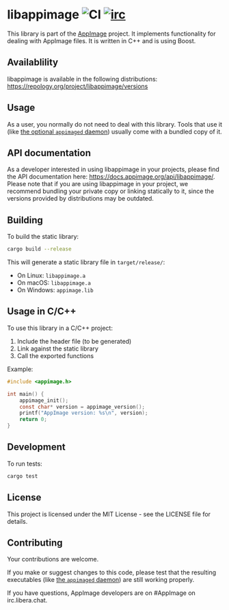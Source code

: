 # libappimage ![CI](https://github.com/AppImage/libappimage/workflows/CI/badge.svg) [![irc](https://img.shields.io/badge/IRC-%23AppImage%20on%20libera.chat-blue.svg)](https://web.libera.chat/#AppImage)

This library is part of the [AppImage](https://github.com/AppImage/appimagekit/) project. It implements functionality for dealing with AppImage files. It is written in C++ and is using Boost.

## Availablility

libappimage is available in the following distributions:
https://repology.org/project/libappimage/versions

## Usage

As a user, you normally do not need to deal with this library. Tools that use it (like [the optional `appimaged` daemon](https://github.com/AppImage/appimaged)) usually come with a bundled copy of it.

## API documentation

As a developer interested in using libappimage in your projects, please find the API documentation here:
https://docs.appimage.org/api/libappimage/. Please note that if you are using libappimage in your project, we recommend bundling your private copy or linking statically to it, since the versions provided by distributions may be outdated.

## Building

To build the static library:

```bash
cargo build --release
```

This will generate a static library file in `target/release/`:
- On Linux: `libappimage.a`
- On macOS: `libappimage.a`
- On Windows: `appimage.lib`

## Usage in C/C++

To use this library in a C/C++ project:

1. Include the header file (to be generated)
2. Link against the static library
3. Call the exported functions

Example:

```c
#include <appimage.h>

int main() {
    appimage_init();
    const char* version = appimage_version();
    printf("AppImage version: %s\n", version);
    return 0;
}
```

## Development

To run tests:

```bash
cargo test
```

## License

This project is licensed under the MIT License - see the LICENSE file for details.

## Contributing

Your contributions are welcome.

If you make or suggest changes to this code, please test that the resulting executables (like [the `appimaged` daemon](https://github.com/AppImage/appimaged)) are still working properly.


If you have questions, AppImage developers are on #AppImage on irc.libera.chat.
